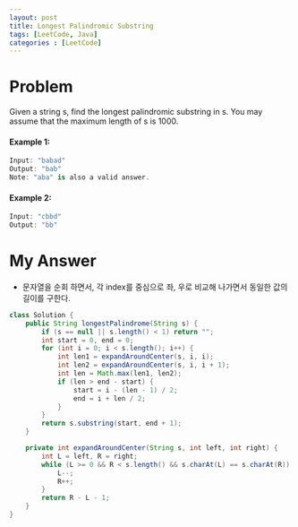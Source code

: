 ```yaml
---
layout: post
title: Longest Palindromic Substring
tags: [LeetCode, Java]
categories : [LeetCode]
---
```


# Problem

Given a string s, find the longest palindromic substring in s. You may assume that the maximum length of s is 1000.

#### Example 1:

```swift
Input: "babad"
Output: "bab"
Note: "aba" is also a valid answer.
```

#### Example 2:

```swift
Input: "cbbd"
Output: "bb"
```

# My Answer

* 문자열을 순회 하면서, 각 index를 중심으로 좌, 우로 비교해 나가면서 동일한 값의 길이를 구한다.
  
```java
class Solution {
    public String longestPalindrome(String s) {
        if (s == null || s.length() < 1) return "";
        int start = 0, end = 0;
        for (int i = 0; i < s.length(); i++) {
            int len1 = expandAroundCenter(s, i, i);
            int len2 = expandAroundCenter(s, i, i + 1);
            int len = Math.max(len1, len2);
            if (len > end - start) {
                start = i - (len - 1) / 2;
                end = i + len / 2;
            }
        }
        return s.substring(start, end + 1);
    }

    private int expandAroundCenter(String s, int left, int right) {
        int L = left, R = right;
        while (L >= 0 && R < s.length() && s.charAt(L) == s.charAt(R)) {
            L--;
            R++;
        }
        return R - L - 1;
    }
}
```